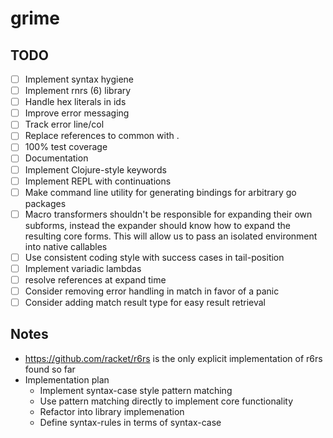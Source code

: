 # grime

## TODO

* [ ] Implement syntax hygiene
* [ ] Implement rnrs (6) library
* [ ] Handle hex literals in ids
* [ ] Improve error messaging
* [ ] Track error line/col
* [ ] Replace references to common with .
* [ ] 100% test coverage
* [ ] Documentation
* [ ] Implement Clojure-style keywords
* [ ] Implement REPL with continuations
* [ ] Make command line utility for generating bindings for arbitrary go packages
* [ ] Macro transformers shouldn't be responsible for expanding their own subforms, instead the expander should know how to expand the resulting core forms. This will allow us to pass an isolated environment into native callables
* [ ] Use consistent coding style with success cases in tail-position
* [ ] Implement variadic lambdas
* [ ] resolve references at expand time
* [ ] Consider removing error handling in match in favor of a panic
* [ ] Consider adding match result type for easy result retrieval

## Notes

* https://github.com/racket/r6rs is the only explicit implementation of r6rs found so far
* Implementation plan
  * Implement syntax-case style pattern matching
  * Use pattern matching directly to implement core functionality
  * Refactor into library implemenation
  * Define syntax-rules in terms of syntax-case